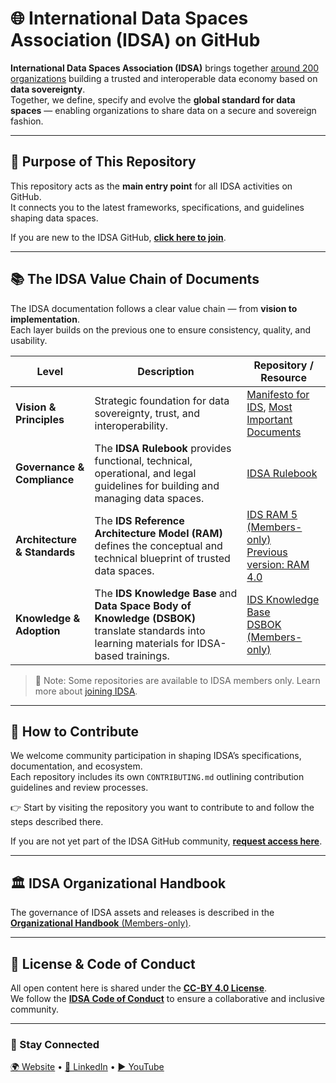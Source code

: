 # 🌐 International Data Spaces Association (IDSA) on GitHub

**International Data Spaces Association (IDSA)** brings together [around 200 organizations](https://internationaldataspaces.org/we/members/) building a trusted and interoperable data economy based on **data sovereignty**.  
Together, we define, specify and evolve the **global standard for data spaces** — enabling organizations to share data on a secure and sovereign fashion.

---

## 🧭 Purpose of This Repository

This repository acts as the **main entry point** for all IDSA activities on GitHub.  
It connects you to the latest frameworks, specifications, and guidelines shaping data spaces.

If you are new to the IDSA GitHub, [**click here to join**](https://forms.office.com/pages/responsepage.aspx?id=NNZGs_usx0K9RPFVfuibGz1qA21VHyZEj6dyjHL7iBdUM0ZVMzlEMkJTUlhOSEVEWEQyMjZPOUNYTi4u&route=shorturl).

---

## 📚 The IDSA Value Chain of Documents

The IDSA documentation follows a clear value chain — from **vision to implementation**.  
Each layer builds on the previous one to ensure consistency, quality, and usability.

| Level | Description | Repository / Resource |
|-------|--------------|-----------------------|
| **Vision & Principles** | Strategic foundation for data sovereignty, trust, and interoperability. | [Manifesto for IDS](https://docs.internationaldataspaces.org/ids-knowledgebase/manifesto-for-international-dataspaces/), [Most Important Documents](https://internationaldataspaces.org/publications/most-important-documents/) |
| **Governance & Compliance** | The **IDSA Rulebook** provides functional, technical, operational, and legal guidelines for building and managing data spaces. | [IDSA Rulebook](https://github.com/International-Data-Spaces-Association/IDSA-Rulebook) |
| **Architecture & Standards** | The **IDS Reference Architecture Model (RAM)** defines the conceptual and technical blueprint of trusted data spaces. | [IDS RAM 5 (Members-only)](https://github.com/International-Data-Spaces-Association/RAM5) <br> [Previous version: RAM 4.0](https://github.com/International-Data-Spaces-Association/IDS-RAM_4_0) |
| **Knowledge & Adoption** | The **IDS Knowledge Base** and **Data Space Body of Knowledge (DSBOK)** translate standards into learning materials for IDSA-based trainings. | [IDS Knowledge Base](https://docs.internationaldataspaces.org/ids-knowledgebase/) <br> [DSBOK (Members-only)](https://github.com/International-Data-Spaces-Association/DSBOK) |

> 🧩 Note: Some repositories are available to IDSA members only. Learn more about [joining IDSA](https://internationaldataspaces.org/we/become-a-member/).

---

## 🤝 How to Contribute

We welcome community participation in shaping IDSA’s specifications, documentation, and ecosystem.  
Each repository includes its own `CONTRIBUTING.md` outlining contribution guidelines and review processes.

👉 Start by visiting the repository you want to contribute to and follow the steps described there.

If you are not yet part of the IDSA GitHub community, [**request access here**](https://forms.office.com/pages/responsepage.aspx?id=NNZGs_usx0K9RPFVfuibGz1qA21VHyZEj6dyjHL7iBdUM0ZVMzlEMkJTUlhOSEVEWEQyMjZPOUNYTi4u&route=shorturl).

---

## 🏛️ IDSA Organizational Handbook

The governance of IDSA assets and releases is described in the  
[**Organizational Handbook** (Members-only)](https://github.com/International-Data-Spaces-Association/members-area/tree/main/OrganizationalHandbook).

---

## 📜 License & Code of Conduct

All open content here is shared under the [**CC-BY 4.0 License**](./LICENSE.md).  
We follow the [**IDSA Code of Conduct**](./CODE_OF_CONDUCT.md) to ensure a collaborative and inclusive community.

---

### 🔗 Stay Connected

[🌍 Website](https://internationaldataspaces.org) • [💼 LinkedIn](https://www.linkedin.com/company/international-data-spaces-association/) • [▶️ YouTube](https://www.youtube.com/channel/UC9PsQnKgreCmj-F6Kea5QRg)



